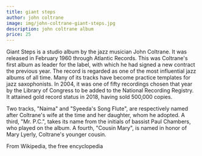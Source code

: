 ```yaml
---
title: giant steps
author: john coltrane
image: img/john-coltrane-giant-steps.jpg
description: john coltrane album
price: 25
---
```


Giant Steps is a studio album by the jazz musician John Coltrane. It was released in February 1960 through Atlantic Records. This was Coltrane's first album as leader for the label, with which he had signed a new contract the previous year. The record is regarded as one of the most influential jazz albums of all time. Many of its tracks have become practice templates for jazz saxophonists. In 2004, it was one of fifty recordings chosen that year by the Library of Congress to be added to the National Recording Registry. It attained gold record status in 2018, having sold 500,000 copies.

Two tracks, "Naima" and "Syeeda's Song Flute", are respectively named after Coltrane's wife at the time and her daughter, whom he adopted. A third, "Mr. P.C.", takes its name from the initials of bassist Paul Chambers, who played on the album. A fourth, "Cousin Mary", is named in honor of Mary Lyerly, Coltrane's younger cousin.

From Wikipedia, the free encyclopedia
